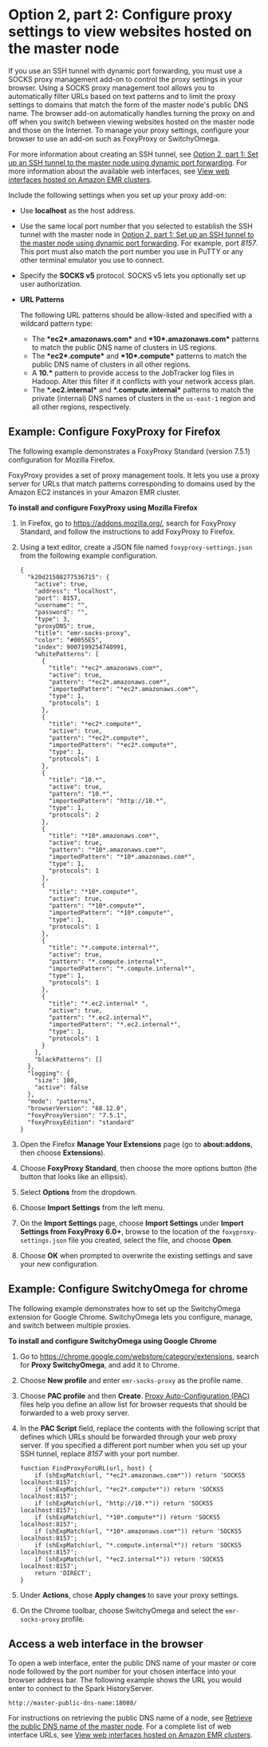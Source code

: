 # Option 2, part 2: Configure proxy settings to view websites hosted on the master node<a name="emr-connect-master-node-proxy"></a>

If you use an SSH tunnel with dynamic port forwarding, you must use a SOCKS proxy management add\-on to control the proxy settings in your browser\. Using a SOCKS proxy management tool allows you to automatically filter URLs based on text patterns and to limit the proxy settings to domains that match the form of the master node's public DNS name\. The browser add\-on automatically handles turning the proxy on and off when you switch between viewing websites hosted on the master node and those on the Internet\. To manage your proxy settings, configure your browser to use an add\-on such as FoxyProxy or SwitchyOmega\. 

For more information about creating an SSH tunnel, see [Option 2, part 1: Set up an SSH tunnel to the master node using dynamic port forwarding](emr-ssh-tunnel.md)\. For more information about the available web interfaces, see [View web interfaces hosted on Amazon EMR clusters](emr-web-interfaces.md)\. 



Include the following settings when you set up your proxy add\-on:
+ Use **localhost** as the host address\.
+ Use the same local port number that you selected to establish the SSH tunnel with the master node in [Option 2, part 1: Set up an SSH tunnel to the master node using dynamic port forwarding](emr-ssh-tunnel.md)\. For example, port *8157*\. This port must also match the port number you use in PuTTY or any other terminal emulator you use to connect\.
+ Specify the **SOCKS v5** protocol\. SOCKS v5 lets you optionally set up user authorization\.
+ **URL Patterns**

  The following URL patterns should be allow\-listed and specified with a wildcard pattern type:
  + The **\*ec2\*\.amazonaws\.com\*** and **\*10\*\.amazonaws\.com\*** patterns to match the public DNS name of clusters in US regions\.
  + The **\*ec2\*\.compute\*** and **\*10\*\.compute\*** patterns to match the public DNS name of clusters in all other regions\.
  +  A **10\.\*** pattern to provide access to the JobTracker log files in Hadoop\. Alter this filter if it conflicts with your network access plan\.
  + The **\*\.ec2\.internal\*** and **\*\.compute\.internal\*** patterns to match the private \(internal\) DNS names of clusters in the `us-east-1` region and all other regions, respectively\.

## Example: Configure FoxyProxy for Firefox<a name="emr-connect-foxy-proxy-chrome"></a>

The following example demonstrates a FoxyProxy Standard \(version 7\.5\.1\) configuration for Mozilla Firefox\.

FoxyProxy provides a set of proxy management tools\. It lets you use a proxy server for URLs that match patterns corresponding to domains used by the Amazon EC2 instances in your Amazon EMR cluster\.<a name="foxy-proxy"></a>

**To install and configure FoxyProxy using Mozilla Firefox**

1. In Firefox, go to [https://addons\.mozilla\.org/](https://addons.mozilla.org/), search for FoxyProxy Standard, and follow the instructions to add FoxyProxy to Firefox\.

1. Using a text editor, create a JSON file named `foxyproxy-settings.json` from the following example configuration\.

   ```
   {
     "k20d21508277536715": {
       "active": true,
       "address": "localhost",
       "port": 8157,
       "username": "",
       "password": "",
       "type": 3,
       "proxyDNS": true,
       "title": "emr-socks-proxy",
       "color": "#0055E5",
       "index": 9007199254740991,
       "whitePatterns": [
         {
           "title": "*ec2*.amazonaws.com*",
           "active": true,
           "pattern": "*ec2*.amazonaws.com*",
           "importedPattern": "*ec2*.amazonaws.com*",
           "type": 1,
           "protocols": 1
         },
         {
           "title": "*ec2*.compute*",
           "active": true,
           "pattern": "*ec2*.compute*",
           "importedPattern": "*ec2*.compute*",
           "type": 1,
           "protocols": 1
         },
         {
           "title": "10.*",
           "active": true,
           "pattern": "10.*",
           "importedPattern": "http://10.*",
           "type": 1,
           "protocols": 2
         },
         {
           "title": "*10*.amazonaws.com*",
           "active": true,
           "pattern": "*10*.amazonaws.com*",
           "importedPattern": "*10*.amazonaws.com*",
           "type": 1,
           "protocols": 1
         },
         {
           "title": "*10*.compute*",
           "active": true,
           "pattern": "*10*.compute*",
           "importedPattern": "*10*.compute*",
           "type": 1,
           "protocols": 1
         },
         {
           "title": "*.compute.internal*",
           "active": true,
           "pattern": "*.compute.internal*",
           "importedPattern": "*.compute.internal*",
           "type": 1,
           "protocols": 1
         },
         {
           "title": "*.ec2.internal* ",
           "active": true,
           "pattern": "*.ec2.internal*",
           "importedPattern": "*.ec2.internal*",
           "type": 1,
           "protocols": 1
         }
       ],
       "blackPatterns": []
     },
     "logging": {
       "size": 100,
       "active": false
     },
     "mode": "patterns",
     "browserVersion": "68.12.0",
     "foxyProxyVersion": "7.5.1",
     "foxyProxyEdition": "standard"
   }
   ```

1. Open the Firefox **Manage Your Extensions** page \(go to **about:addons**, then choose **Extensions**\)\.

1. Choose **FoxyProxy Standard**, then choose the more options button \(the button that looks like an ellipsis\)\.

1. Select **Options** from the dropdown\.

1. Choose **Import Settings** from the left menu\.

1. On the **Import Settings** page, choose **Import Settings** under **Import Settings from FoxyProxy 6\.0\+**, browse to the location of the `foxyproxy-settings.json` file you created, select the file, and choose **Open**\. 

1. Choose **OK** when prompted to overwrite the existing settings and save your new configuration\.

## Example: Configure SwitchyOmega for chrome<a name="switchyomega"></a>

The following example demonstrates how to set up the SwitchyOmega extension for Google Chrome\. SwitchyOmega lets you configure, manage, and switch between multiple proxies\.

**To install and configure SwitchyOmega using Google Chrome**

1. Go to [https://chrome\.google\.com/webstore/category/extensions](https://chrome.google.com/webstore/category/extensions), search for **Proxy SwitchyOmega**, and add it to Chrome\.

1. Choose **New profile** and enter `emr-socks-proxy` as the profile name\.

1. Choose **PAC profile** and then **Create**\. [Proxy Auto\-Configuration \(PAC\)](https://developer.mozilla.org/en-US/docs/Web/HTTP/Proxy_servers_and_tunneling/Proxy_Auto-Configuration_(PAC)_file) files help you define an allow list for browser requests that should be forwarded to a web proxy server\.

1. In the **PAC Script** field, replace the contents with the following script that defines which URLs should be forwarded through your web proxy server\. If you specified a different port number when you set up your SSH tunnel, replace *8157* with your port number\.

   ```
   function FindProxyForURL(url, host) {
       if (shExpMatch(url, "*ec2*.amazonaws.com*")) return 'SOCKS5 localhost:8157';
       if (shExpMatch(url, "*ec2*.compute*")) return 'SOCKS5 localhost:8157';
       if (shExpMatch(url, "http://10.*")) return 'SOCKS5 localhost:8157';
       if (shExpMatch(url, "*10*.compute*")) return 'SOCKS5 localhost:8157';
       if (shExpMatch(url, "*10*.amazonaws.com*")) return 'SOCKS5 localhost:8157';
       if (shExpMatch(url, "*.compute.internal*")) return 'SOCKS5 localhost:8157';
       if (shExpMatch(url, "*ec2.internal*")) return 'SOCKS5 localhost:8157';
       return 'DIRECT';
   }
   ```

1. Under **Actions**, chose **Apply changes** to save your proxy settings\.

1. On the Chrome toolbar, choose SwitchyOmega and select the `emr-socks-proxy` profile\.

## Access a web interface in the browser<a name="connect-to-web-ui-browser"></a>

To open a web interface, enter the public DNS name of your master or core node followed by the port number for your chosen interface into your browser address bar\. The following example shows the URL you would enter to connect to the Spark HistoryServer\.

```
http://master-public-dns-name:18080/				
```

For instructions on retrieving the public DNS name of a node, see [Retrieve the public DNS name of the master node](emr-connect-master-node-ssh.md#emr-connect-master-dns)\. For a complete list of web interface URLs, see [View web interfaces hosted on Amazon EMR clusters](emr-web-interfaces.md)\.